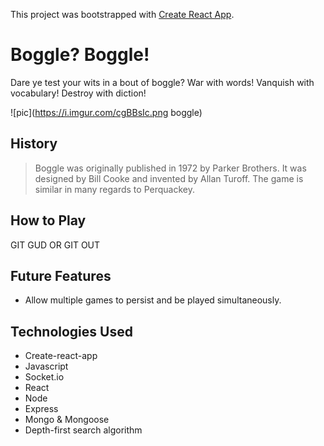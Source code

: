 This project was bootstrapped with [Create React App](https://github.com/facebookincubator/create-react-app).

# Boggle? Boggle!
Dare ye test your wits in a bout of boggle? War with words! Vanquish with vocabulary! Destroy with diction! 

![pic](https://i.imgur.com/cgBBsIc.png boggle)

## History

 > Boggle was originally published in 1972 by Parker Brothers. It was designed by Bill Cooke and invented by Allan Turoff. The game is similar in many regards to Perquackey.

## How to Play

GIT GUD OR GIT OUT

## Future Features
* Allow multiple games to persist and be played simultaneously.


## Technologies Used
* Create-react-app
* Javascript
* Socket.io
* React
* Node
* Express
* Mongo & Mongoose
* Depth-first search algorithm
